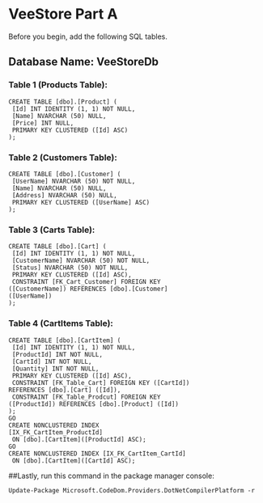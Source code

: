 # VeeStore Part A

Before you begin, add the following SQL tables.

## Database Name: VeeStoreDb

### Table 1 (Products Table):
```
CREATE TABLE [dbo].[Product] (
 [Id] INT IDENTITY (1, 1) NOT NULL,
 [Name] NVARCHAR (50) NULL,
 [Price] INT NULL,
 PRIMARY KEY CLUSTERED ([Id] ASC)
);
```
### Table 2 (Customers Table): 
```
CREATE TABLE [dbo].[Customer] (
 [UserName] NVARCHAR (50) NOT NULL,
 [Name] NVARCHAR (50) NULL,
 [Address] NVARCHAR (50) NULL,
 PRIMARY KEY CLUSTERED ([UserName] ASC)
);
```
### Table 3 (Carts Table):
```
CREATE TABLE [dbo].[Cart] (
 [Id] INT IDENTITY (1, 1) NOT NULL,
 [CustomerName] NVARCHAR (50) NOT NULL,
 [Status] NVARCHAR (50) NOT NULL,
 PRIMARY KEY CLUSTERED ([Id] ASC),
 CONSTRAINT [FK_Cart_Customer] FOREIGN KEY
([CustomerName]) REFERENCES [dbo].[Customer]
([UserName])
);
```
### Table 4 (CartItems Table):
```
CREATE TABLE [dbo].[CartItem] (
 [Id] INT IDENTITY (1, 1) NOT NULL,
 [ProductId] INT NOT NULL,
 [CartId] INT NOT NULL,
 [Quantity] INT NOT NULL,
 PRIMARY KEY CLUSTERED ([Id] ASC),
 CONSTRAINT [FK_Table_Cart] FOREIGN KEY ([CartId])
REFERENCES [dbo].[Cart] ([Id]),
 CONSTRAINT [FK_Table_Prodcut] FOREIGN KEY
([ProductId]) REFERENCES [dbo].[Product] ([Id])
);
GO
CREATE NONCLUSTERED INDEX
[IX_FK_CartItem_ProductId]
 ON [dbo].[CartItem]([ProductId] ASC);
GO
CREATE NONCLUSTERED INDEX [IX_FK_CartItem_CartId]
 ON [dbo].[CartItem]([CartId] ASC);
 ```
 ##Lastly, run this command in the package manager console:
 ```
 Update-Package Microsoft.CodeDom.Providers.DotNetCompilerPlatform -r
 ```
